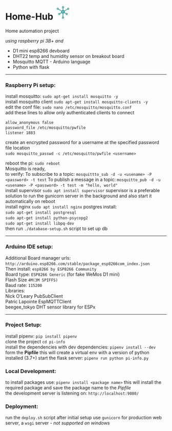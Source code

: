 # Home-Hub <img alt="logo" src="./pi_info/static/home_hub_logo.svg" height="48" width="48" >
 
 Home automation project  
 
 *using raspberry pi 3B+ and*  
 
 - D1 mini esp8266 devboard 
 - DHT22 temp and humidity sensor on breakout board 
 - Mosquitto MQTT - Arduino language 
 - Python with flask  
 
 ___ 
 ### Raspberry Pi setup:  
 
 install mosquitto: `sudo apt-get install mosquitto -y`  
 install mosquitto client `sudo apt-get install mosquitto-clients -y`  
 edit the conf file: `sudo nano /etc/mosquitto/mosquitto.conf`  
 add these lines to allow only authenticated clients to connect    
 ``` 
 allow_anonymous false 
 password_file /etc/mosquitto/pwfile 
 listener 1883 
 ```  
 create an encrypted password for a username at the specified password file location   
 `sudo mosquitto_passwd -c /etc/mosquitto/pwfile <username>`    
 
 reboot the pi: `sudo reboot`  
 Mosquitto is ready,  
 to verify: 
 To subscribe to a topic: `mosquittto_sub -d -u <usename> -P <password> -t test` 
 To publish a message in a topic: `mosquitto_pub -d -u <usename> -P <password> -t test -m "hello, world"`  
 install supervisor `sudo apt install supervisor`
 supervisor is a preferable solution to run the gunicorn server in the background and also start it automatically on reboot  
 install nginx `sudo apt install nginx` 
 postgres install:  
`sudo apt-get install postgresql`  
`sudo apt-get install python-psycopg2`  
`sudo apt-get install libpq-dev`  
then run `./database-setup.sh` script to set up db 
 
 
 ___ 
 ### Arduino IDE setup:  
 
 Additional Board manager urls: `http://arduino.esp8266.com/stable/package_esp8266com_index.json`   
 Then install: `esp8266 by ESP8266 Community`   
 Board type: `ESP8266 Generic` (for fake WeMos D1 mini)   
 Flash Size `4M(3M SPIFFS)`   
 Baud rate: `115200`    
 Libraries:   
 Nick O'Leary PubSubClient   
 Patric Lapointe EspMQTTClient   
 beegee_tokyo DHT sensor library for ESPx   
 
 ___  
 ### Project Setup: 
 
 install pipenv: `pip install pipenv`    
 clone the project `cd pi-info`    
 install the dependencies with dev dependencies: `pipenv install --dev`   
 form the **Pipfile** this will create a virtual env with a version of python installed (3.7+) 
 start the flask server: `pipenv run python pi-info.py`  
 
 ### Local Development:  
  
 to install packages use: `pipenv install <package name>` this will install the required package and save the package name to the *Pipfile*   
 the development server is listening on: `http://localhost:9080/`
 
 ### Deployment:  
 run the `deploy.sh` script after initial setup 
 use `gunicorn` for production web server, a `wsgi` server - *not supported on windows*
